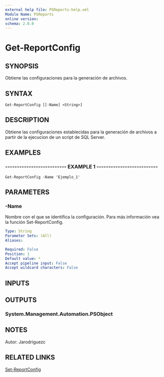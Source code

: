 ```yaml
---
external help file: PSReports-help.xml
Module Name: PSReports
online version: 
schema: 2.0.0
---
```


# Get-ReportConfig

## SYNOPSIS
Obtiene las configuraciones para la generación de archivos.

## SYNTAX

```
Get-ReportConfig [[-Name] <String>]
```

## DESCRIPTION
Obtiene las configuraciones establecidas para la generación de archivos a partir de la ejecucion de un script de SQL Server.

## EXAMPLES

### -------------------------- EXAMPLE 1 --------------------------
```
Get-ReportConfig -Name 'Ejemplo_1'
```

## PARAMETERS

### -Name
Nombre con el que se identifica la configuración.
Para más información vea la función Set-ReportConfig.

```yaml
Type: String
Parameter Sets: (All)
Aliases: 

Required: False
Position: 1
Default value: *
Accept pipeline input: False
Accept wildcard characters: False
```

## INPUTS

## OUTPUTS

### System.Management.Automation.PSObject

## NOTES
Autor: Jarodriguezc

## RELATED LINKS

[Set-ReportConfig]()

